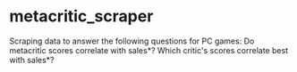 # metacritic_scraper
 Scraping data to answer the following questions for PC games:  Do metacritic scores correlate with sales*? Which critic's scores correlate best with sales*?

